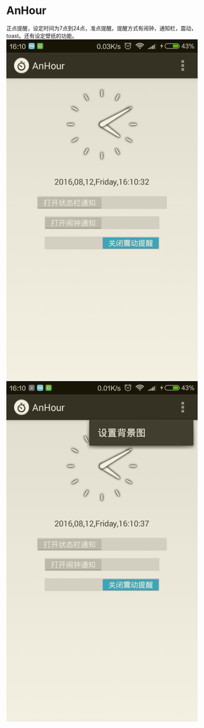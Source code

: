 # AnHour
正点提醒，设定时间为7点到24点，准点提醒。提醒方式有闹钟，通知栏，震动，toast。还有设定壁纸的功能。
![Image text](https://github.com/kiritozzl/AnHour/blob/master/Screenshot_2016-08-12-16-10-32_com.example.an_hou.png)
![Image text](https://github.com/kiritozzl/AnHour/blob/master/Screenshot_2016-08-12-16-10-37_com.example.an_hou.png)
